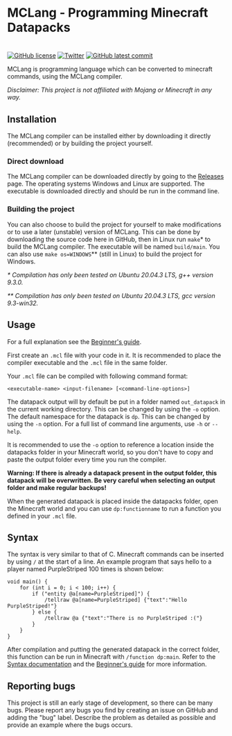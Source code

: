 
# MCLang - Programming Minecraft Datapacks 
#

[![GitHub license](https://badgen.net/github/license/PurpleStripedUnicorn/MCLang)](https://github.com/PurpleStripedUnicorn/MCLang/blob/master/LICENSE)
[![Twitter](https://badgen.net/badge/icon/twitter/cyan?icon=twitter&label)](https://twitter.com/striped_purple)
[![GitHub latest commit](https://badgen.net/github/last-commit/PurpleStripedUnicorn/MCLang/main)](https://GitHub.com/PurpleStripedUnicorn/MCLang/commit/)

MCLang is programming language which can be converted to minecraft commands, using the MCLang compiler.

*Disclaimer: This project is not affiliated with Mojang or Minecraft in any way.*

## Installation

The MCLang compiler can be installed either by downloading it directly (recommended) or by building the project yourself.

### Direct download

The MCLang compiler can be downloaded directly by going to the [Releases](https://github.com/PurpleStripedUnicorn/MCLang/releases) page. The operating systems Windows and Linux are supported. The executable is downloaded directly and should be run in the command line.

### Building the project

You can also choose to build the project for yourself to make modifications or to use a later (unstable) version of MCLang. This can be done by downloading the source code here in GitHub, then in Linux run `make`* to build the MCLang compiler. The executable will be named `build/main`. You can also use `make os=WINDOWS`** (still in Linux) to build the project for Windows.

_* Compilation has only been tested on Ubuntu 20.04.3 LTS, g++ version 9.3.0._

_** Compilation has only been tested on Ubuntu 20.04.3 LTS, gcc version 9.3-win32._

## Usage

For a full explanation see the [Beginner's guide](/docs/mclang/beginnersguide.md).

First create an `.mcl` file with your code in it. It is recommended to place the compiler executable and the `.mcl` file in the same folder.

Your `.mcl` file can be compiled with following command format:
```
<executable-name> <input-filename> [<command-line-options>]
```
The datapack output will by default be put in a folder named `out_datapack` in the current working directory. This can be changed by using the `-o` option. The default namespace for the datapack is `dp`. This can be changed by using the `-n` option. For a full list of command line arguments, use `-h` or `--help`.

It is recommended to use the `-o` option to reference a location inside the datapacks folder in your Minecraft world, so you don't have to copy and paste the output folder every time you run the compiler.

**Warning: If there is already a datapack present in the output folder, this datapack will be overwritten. Be very careful when selecting an output folder and make regular backups!**

When the generated datapack is placed inside the datapacks folder, open the Minecraft world and you can use `dp:functionname` to run a function you defined in your `.mcl` file.

## Syntax

The syntax is very similar to that of C. Minecraft commands can be inserted by using `/` at the start of a line. An example program that says hello to a player named PurpleStriped 100 times is shown below:
```
void main() {
    for (int i = 0; i < 100; i++) {
        if ("entity @a[name=PurpleStriped]") {
            /tellraw @a[name=PurpleStriped] {"text":"Hello PurpleStriped!"}
        } else {
            /tellraw @a {"text":"There is no PurpleStriped :("}
        }
    }
}
```
After compilation and putting the generated datapack in the correct folder, this function can be run in Minecraft with `/function dp:main`. Refer to the [Syntax documentation](/docs/mclang/syntax.md) and the [Beginner's guide](/docs/mclang/beginnersguide.md) for more information.

## Reporting bugs

This project is still an early stage of development, so there can be many bugs. Please report any bugs you find by creating an issue on GitHub and adding the "bug" label. Describe the problem as detailed as possible and provide an example where the bugs occurs.
